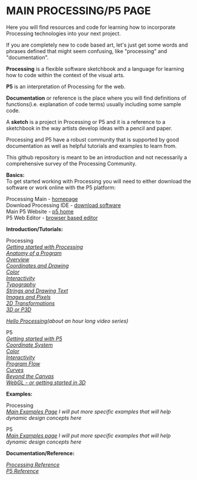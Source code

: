 # MAIN PROCESSING/P5 PAGE

Here you will find resources and code for learning how to incorporate Processing technologies into your next project.

If you are completely new to code based art, let's just get some words and phrases defined that might seem confusing, like "processing" and "documentation".

**Processing** is a flexible software sketchbook and a language for learning how to code within the context of the visual arts.

**P5** is an interpretation of Processing for the web.

**Documentation** or reference is the place where you will find definitions of functions(i.e. explanation of code terms) usually including some sample code.

A **sketch** is a project in Processing or P5 and it is a reference to a sketchbook in the way artists develop ideas with a pencil and paper.

Processing and P5 have a robust community that is supported by good documentation as well as helpful tutorials and examples to learn from. 

This github repository is meant to be an introduction and not necessarily a comprehensive survey of the Processing Community.


**Basics:**\
To get started working with Processing you will need to either download the software or work online with the P5 platform:

Processing Main - [homepage](https://processing.org)\
Download Processing IDE - [download software](https://processing.org/download)\
Main P5 Website - [p5 home](https://p5js.org)\
P5 Web Editor - [browser based editor](https://editor.p5js.org/)

**Introduction/Tutorials:**

Processing\
*[Getting started with Processing](https://processing.org/tutorials/gettingstarted/)\
[Anatomy of a Program](https://processing.org/tutorials/anatomy/)\
[Overview](https://processing.org/tutorials/overview/)\
[Coordinates and Drawing](https://processing.org/tutorials/drawing/)\
[Color](https://processing.org/tutorials/color/)\
[Interactivity](https://processing.org/tutorials/interactivity/)\
[Typography](https://processing.org/tutorials/typography/)\
[Strings and Drawing Text](https://processing.org/tutorials/text/)\
[Images and Pixels](https://processing.org/tutorials/pixels/)\
[2D Transformations](https://processing.org/tutorials/transform2d/)\
[3D or P3D](https://processing.org/tutorials/p3d/)*

*[Hello Processing](https://hello.processing.org/)(about an hour long video series)*


P5\
*[Getting started with P5](https://p5js.org/get-started/)\
[Coordinate System](https://p5js.org/learn/coordinate-system-and-shapes.html)\
[Color](https://p5js.org/learn/color.html)\
[Interactivity](https://p5js.org/learn/interactivity.html)\
[Program Flow](https://p5js.org/learn/program-flow.html)\
[Curves](https://p5js.org/learn/curves.html)\
[Beyond the Canvas](https://github.com/processing/p5.js/wiki/Beyond-the-canvas)\
[WebGL - or getting started in 3D](https://github.com/processing/p5.js/wiki/Getting-started-with-WebGL-in-p5)*

**Examples:**

Processing\
*[Main Examples Page](https://processing.org/examples/)
I will put more specific examples that will help dynamic design concepts here*

P5\
*[Main Examples page](https://p5js.org/examples/)
I will put more specific examples that will help dynamic design concepts here*


**Documentation/Reference:**

*[Processing Reference](https://processing.org/reference/)\
[P5 Reference](https://p5js.org/reference/)*
